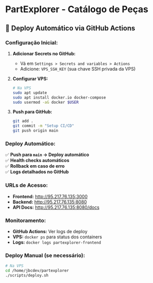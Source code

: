 # PartExplorer - Catálogo de Peças

## 🚀 Deploy Automático via GitHub Actions

### **Configuração Inicial:**

1. **Adicionar Secrets no GitHub:**
   - Vá em `Settings > Secrets and variables > Actions`
   - Adicione: `VPS_SSH_KEY` (sua chave SSH privada da VPS)

2. **Configurar VPS:**
   ```bash
   # Na VPS
   sudo apt update
   sudo apt install docker.io docker-compose
   sudo usermod -aG docker $USER
   ```

3. **Push para GitHub:**
   ```bash
   git add .
   git commit -m "Setup CI/CD"
   git push origin main
   ```

### **Deploy Automático:**

✅ **Push para `main` → Deploy automático**  
✅ **Health checks automáticos**  
✅ **Rollback em caso de erro**  
✅ **Logs detalhados no GitHub**

### **URLs de Acesso:**

- **Frontend:** http://95.217.76.135:3000
- **Backend:** http://95.217.76.135:8080
- **API Docs:** http://95.217.76.135:8080/docs

### **Monitoramento:**

- **GitHub Actions:** Ver logs de deploy
- **VPS:** `docker ps` para status dos containers
- **Logs:** `docker logs partexplorer-frontend`

### **Deploy Manual (se necessário):**

```bash
# Na VPS
cd /home/jbcdev/partexplorer
./scripts/deploy.sh
```